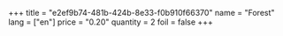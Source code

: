 +++
title = "e2ef9b74-481b-424b-8e33-f0b910f66370"
name = "Forest"
lang = ["en"]
price = "0.20"
quantity = 2
foil = false
+++
